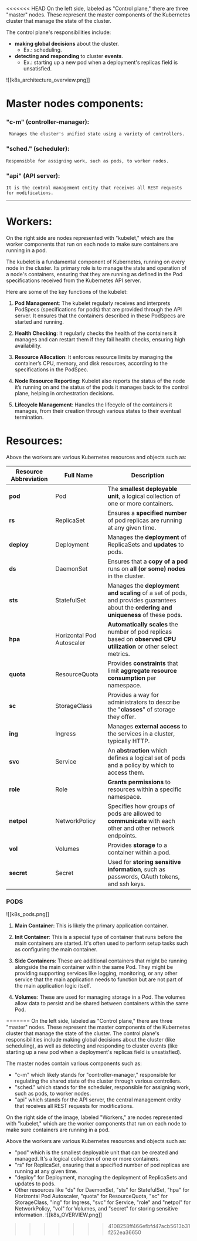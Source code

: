 <<<<<<< HEAD
On the left side, labeled as "Control plane," there are three "master" nodes. These represent the master components of the Kubernetes cluster that manage the state of the cluster. 

The control plane's responsibilities include:
- **making global decisions** about the cluster.
	- Ex.: scheduling. 
- **detecting and responding** to cluster **events**.
	- Ex.: starting up a new pod when a deployment's replicas field is unsatisfied.

![[k8s_architecture_overview.png]]


# Master nodes components:
### **"c-m"** (controller-manager):
	 Manages the cluster's unified state using a variety of controllers.
###  **"sched."** (scheduler):
	Responsible for assigning work, such as pods, to worker nodes.
### **"api"** (API server):
	It is the central management entity that receives all REST requests for modifications.

---

# Workers:

On the right side are nodes represented with "kubelet," which are the worker components that run on each node to make sure containers are running in a pod.

The kubelet is a fundamental component of Kubernetes, running on every node in the cluster. Its primary role is to manage the state and operation of a node's containers, ensuring that they are running as defined in the Pod specifications received from the Kubernetes API server.

Here are some of the key functions of the kubelet:

1. **Pod Management**: The kubelet regularly receives and interprets PodSpecs (specifications for pods) that are provided through the API server. It ensures that the containers described in these PodSpecs are started and running.
    
2. **Health Checking**: It regularly checks the health of the containers it manages and can restart them if they fail health checks, ensuring high availability.
    
3. **Resource Allocation**: It enforces resource limits by managing the container’s CPU, memory, and disk resources, according to the specifications in the PodSpec.
    
4. **Node Resource Reporting**: Kubelet also reports the status of the node it’s running on and the status of the pods it manages back to the control plane, helping in orchestration decisions.
    
5. **Lifecycle Management**: Handles the lifecycle of the containers it manages, from their creation through various states to their eventual termination.

# Resources:

Above the workers are various Kubernetes resources and objects such as:

|Resource Abbreviation|Full Name|Description|
|---|---|---|
|**pod**|Pod|The **smallest deployable unit**, a logical collection of one or more containers.|
|**rs**|ReplicaSet|Ensures a **specified number** of pod replicas are running at any given time.|
|**deploy**|Deployment|Manages the **deployment** of ReplicaSets and **updates** to pods.|
|**ds**|DaemonSet|Ensures that a **copy of a pod** runs on **all (or some) nodes** in the cluster.|
|**sts**|StatefulSet|Manages the **deployment and scaling** of a set of pods, and provides guarantees about the **ordering and uniqueness** of these pods.|
|**hpa**|Horizontal Pod Autoscaler|**Automatically scales** the number of pod replicas based on **observed CPU utilization** or other select metrics.|
|**quota**|ResourceQuota|Provides **constraints** that limit **aggregate resource consumption** per namespace.|
|**sc**|StorageClass|Provides a way for administrators to describe the "**classes**" of storage they offer.|
|**ing**|Ingress|Manages **external access** to the services in a cluster, typically HTTP.|
|**svc**|Service|An **abstraction** which defines a logical set of pods and a policy by which to access them.|
|**role**|Role|**Grants permissions** to resources within a specific namespace.|
|**netpol**|NetworkPolicy|Specifies how groups of pods are allowed to **communicate** with each other and other network endpoints.|
|**vol**|Volumes|Provides **storage** to a container within a pod.|
|**secret**|Secret|Used for **storing sensitive information**, such as passwords, OAuth tokens, and ssh keys.|


### PODS

![[k8s_pods.png]]

1. **Main Container**: This is likely the primary application container. 
    
2. **Init Container**: This is a special type of container that runs before the main containers are started. It's often used to perform setup tasks such as configuring the main container. 
    
3. **Side Containers**: These are additional containers that might be running alongside the main container within the same Pod. They might be providing supporting services like logging, monitoring, or any other service that the main application needs to function but are not part of the main application logic itself. 
    
4. **Volumes**: These are used for managing storage in a Pod. The volumes allow data to persist and be shared between containers within the same Pod. 





=======
On the left side, labeled as "Control plane," there are three "master" nodes. These represent the master components of the Kubernetes cluster that manage the state of the cluster. The control plane's responsibilities include making global decisions about the cluster (like scheduling), as well as detecting and responding to cluster events (like starting up a new pod when a deployment's replicas field is unsatisfied).

The master nodes contain various components such as:

- "c-m" which likely stands for "controller-manager," responsible for regulating the shared state of the cluster through various controllers.
- "sched." which stands for the scheduler, responsible for assigning work, such as pods, to worker nodes.
- "api" which stands for the API server, the central management entity that receives all REST requests for modifications.

On the right side of the image, labeled "Workers," are nodes represented with "kubelet," which are the worker components that run on each node to make sure containers are running in a pod.

Above the workers are various Kubernetes resources and objects such as:

- "pod" which is the smallest deployable unit that can be created and managed. It's a logical collection of one or more containers.
- "rs" for ReplicaSet, ensuring that a specified number of pod replicas are running at any given time.
- "deploy" for Deployment, managing the deployment of ReplicaSets and updates to pods.
- Other resources like "ds" for DaemonSet, "sts" for StatefulSet, "hpa" for Horizontal Pod Autoscaler, "quota" for ResourceQuota, "sc" for StorageClass, "ing" for Ingress, "svc" for Service, "role" and "netpol" for NetworkPolicy, "vol" for Volumes, and "secret" for storing sensitive information.
![[k8s_OVERVIEW.png]]
>>>>>>> 4108258ff466efbfd47acb5613b31f252ea36650

